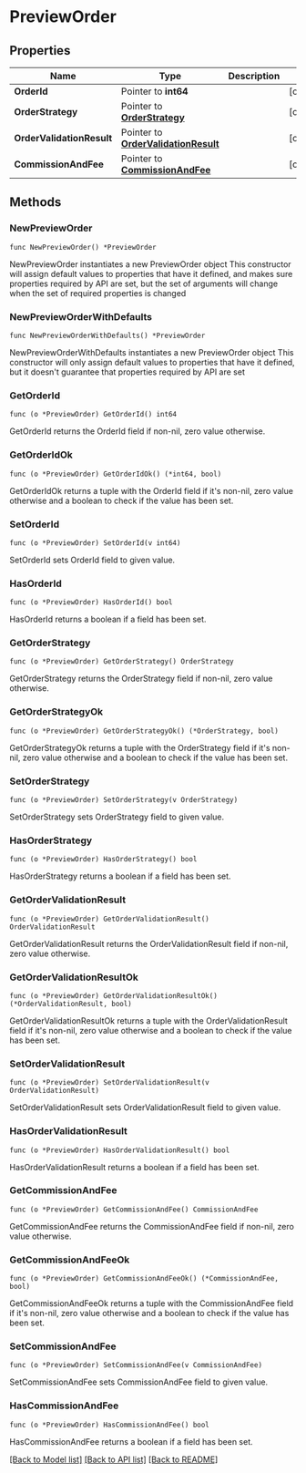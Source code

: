 # PreviewOrder

## Properties

Name | Type | Description | Notes
------------ | ------------- | ------------- | -------------
**OrderId** | Pointer to **int64** |  | [optional] 
**OrderStrategy** | Pointer to [**OrderStrategy**](OrderStrategy.md) |  | [optional] 
**OrderValidationResult** | Pointer to [**OrderValidationResult**](OrderValidationResult.md) |  | [optional] 
**CommissionAndFee** | Pointer to [**CommissionAndFee**](CommissionAndFee.md) |  | [optional] 

## Methods

### NewPreviewOrder

`func NewPreviewOrder() *PreviewOrder`

NewPreviewOrder instantiates a new PreviewOrder object
This constructor will assign default values to properties that have it defined,
and makes sure properties required by API are set, but the set of arguments
will change when the set of required properties is changed

### NewPreviewOrderWithDefaults

`func NewPreviewOrderWithDefaults() *PreviewOrder`

NewPreviewOrderWithDefaults instantiates a new PreviewOrder object
This constructor will only assign default values to properties that have it defined,
but it doesn't guarantee that properties required by API are set

### GetOrderId

`func (o *PreviewOrder) GetOrderId() int64`

GetOrderId returns the OrderId field if non-nil, zero value otherwise.

### GetOrderIdOk

`func (o *PreviewOrder) GetOrderIdOk() (*int64, bool)`

GetOrderIdOk returns a tuple with the OrderId field if it's non-nil, zero value otherwise
and a boolean to check if the value has been set.

### SetOrderId

`func (o *PreviewOrder) SetOrderId(v int64)`

SetOrderId sets OrderId field to given value.

### HasOrderId

`func (o *PreviewOrder) HasOrderId() bool`

HasOrderId returns a boolean if a field has been set.

### GetOrderStrategy

`func (o *PreviewOrder) GetOrderStrategy() OrderStrategy`

GetOrderStrategy returns the OrderStrategy field if non-nil, zero value otherwise.

### GetOrderStrategyOk

`func (o *PreviewOrder) GetOrderStrategyOk() (*OrderStrategy, bool)`

GetOrderStrategyOk returns a tuple with the OrderStrategy field if it's non-nil, zero value otherwise
and a boolean to check if the value has been set.

### SetOrderStrategy

`func (o *PreviewOrder) SetOrderStrategy(v OrderStrategy)`

SetOrderStrategy sets OrderStrategy field to given value.

### HasOrderStrategy

`func (o *PreviewOrder) HasOrderStrategy() bool`

HasOrderStrategy returns a boolean if a field has been set.

### GetOrderValidationResult

`func (o *PreviewOrder) GetOrderValidationResult() OrderValidationResult`

GetOrderValidationResult returns the OrderValidationResult field if non-nil, zero value otherwise.

### GetOrderValidationResultOk

`func (o *PreviewOrder) GetOrderValidationResultOk() (*OrderValidationResult, bool)`

GetOrderValidationResultOk returns a tuple with the OrderValidationResult field if it's non-nil, zero value otherwise
and a boolean to check if the value has been set.

### SetOrderValidationResult

`func (o *PreviewOrder) SetOrderValidationResult(v OrderValidationResult)`

SetOrderValidationResult sets OrderValidationResult field to given value.

### HasOrderValidationResult

`func (o *PreviewOrder) HasOrderValidationResult() bool`

HasOrderValidationResult returns a boolean if a field has been set.

### GetCommissionAndFee

`func (o *PreviewOrder) GetCommissionAndFee() CommissionAndFee`

GetCommissionAndFee returns the CommissionAndFee field if non-nil, zero value otherwise.

### GetCommissionAndFeeOk

`func (o *PreviewOrder) GetCommissionAndFeeOk() (*CommissionAndFee, bool)`

GetCommissionAndFeeOk returns a tuple with the CommissionAndFee field if it's non-nil, zero value otherwise
and a boolean to check if the value has been set.

### SetCommissionAndFee

`func (o *PreviewOrder) SetCommissionAndFee(v CommissionAndFee)`

SetCommissionAndFee sets CommissionAndFee field to given value.

### HasCommissionAndFee

`func (o *PreviewOrder) HasCommissionAndFee() bool`

HasCommissionAndFee returns a boolean if a field has been set.


[[Back to Model list]](../README.md#documentation-for-models) [[Back to API list]](../README.md#documentation-for-api-endpoints) [[Back to README]](../README.md)


